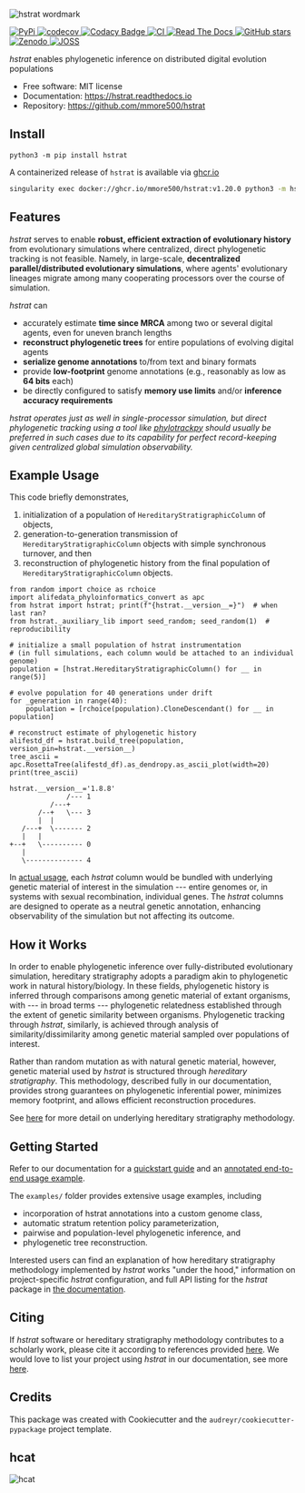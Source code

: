 ![hstrat wordmark](docs/assets/hstrat-wordmark.png)

[
![PyPi](https://img.shields.io/pypi/v/hstrat.svg)
](https://pypi.python.org/pypi/hstrat)
[
![codecov](https://codecov.io/gh/mmore500/hstrat/branch/master/graph/badge.svg?token=JwMfFOpBBD)
](https://codecov.io/gh/mmore500/hstrat)
[
![Codacy Badge](https://app.codacy.com/project/badge/Grade/9ab14d415aa9458d97b4cf760b95f874)
](https://www.codacy.com/gh/mmore500/hstrat/dashboard)
[
![CI](https://github.com/mmore500/hstrat/actions/workflows/ci.yaml/badge.svg)
](https://github.com/mmore500/hstrat/actions)
[
![Read The Docs](https://readthedocs.org/projects/hstrat/badge/?version=latest)
](https://hstrat.readthedocs.io/en/latest/?badge=latest)
[
![GitHub stars](https://img.shields.io/github/stars/mmore500/hstrat.svg?style=round-square&logo=github&label=Stars&logoColor=white)](https://github.com/mmore500/hstrat)
[
![Zenodo](https://zenodo.org/badge/464531144.svg)
](https://zenodo.org/badge/latestdoi/464531144)
[![JOSS](https://joss.theoj.org/papers/10.21105/joss.04866/status.svg)](https://doi.org/10.21105/joss.04866)

_hstrat_ enables phylogenetic inference on distributed digital evolution populations

- Free software: MIT license
- Documentation: <https://hstrat.readthedocs.io>
- Repository: <https://github.com/mmore500/hstrat>

## Install

`python3 -m pip install hstrat`

A containerized release of `hstrat` is available via [ghcr.io](https://ghcr.io/mmore500/hstrat)

```bash
singularity exec docker://ghcr.io/mmore500/hstrat:v1.20.0 python3 -m hstrat --help
```

## Features

_hstrat_ serves to enable **robust, efficient extraction of evolutionary history** from evolutionary simulations where centralized, direct phylogenetic tracking is not feasible.
Namely, in large-scale, **decentralized parallel/distributed evolutionary simulations**, where agents' evolutionary lineages migrate among many cooperating processors over the course of simulation.

_hstrat_ can

- accurately estimate **time since MRCA** among two or several digital agents, even for uneven branch lengths
- **reconstruct phylogenetic trees** for entire populations of evolving digital agents
- **serialize genome annotations** to/from text and binary formats
- provide **low-footprint** genome annotations (e.g., reasonably as low as **64 bits** each)
- be directly configured to satisfy **memory use limits** and/or **inference accuracy requirements**

_hstrat operates just as well in single-processor simulation, but direct phylogenetic tracking using a tool like [phylotrackpy](https://github.com/emilydolson/phylotrackpy/) should usually be preferred in such cases due to its capability for perfect record-keeping given centralized global simulation observability._

## Example Usage

This code briefly demonstrates,

1.  initialization of a population of `HereditaryStratigraphicColumn` of objects,
2.  generation-to-generation transmission of `HereditaryStratigraphicColumn` objects with simple synchronous turnover, and then
3.  reconstruction of phylogenetic history from the final population of `HereditaryStratigraphicColumn` objects.

```python3
from random import choice as rchoice
import alifedata_phyloinformatics_convert as apc
from hstrat import hstrat; print(f"{hstrat.__version__=}")  # when last ran?
from hstrat._auxiliary_lib import seed_random; seed_random(1)  # reproducibility

# initialize a small population of hstrat instrumentation
# (in full simulations, each column would be attached to an individual genome)
population = [hstrat.HereditaryStratigraphicColumn() for __ in range(5)]

# evolve population for 40 generations under drift
for _generation in range(40):
    population = [rchoice(population).CloneDescendant() for __ in population]

# reconstruct estimate of phylogenetic history
alifestd_df = hstrat.build_tree(population, version_pin=hstrat.__version__)
tree_ascii = apc.RosettaTree(alifestd_df).as_dendropy.as_ascii_plot(width=20)
print(tree_ascii)
```

```
hstrat.__version__='1.8.8'
              /--- 1
          /---+
       /--+   \--- 3
       |  |
   /---+  \------- 2
   |   |
+--+   \---------- 0
   |
   \-------------- 4
```

In [actual usage](https://hstrat.readthedocs.io/en/latest/demo-ping.html), each _hstrat_ column would be bundled with underlying genetic material of interest in the simulation --- entire genomes or, in systems with sexual recombination, individual genes.
The _hstrat_ columns are designed to operate as a neutral genetic annotation, enhancing observability of the simulation but not affecting its outcome.

## How it Works

In order to enable phylogenetic inference over fully-distributed evolutionary simulation, hereditary stratigraphy adopts a paradigm akin to phylogenetic work in natural history/biology.
In these fields, phylogenetic history is inferred through comparisons among genetic material of extant organisms, with --- in broad terms --- phylogenetic relatedness established through the extent of genetic similarity between organisms.
Phylogenetic tracking through _hstrat_, similarly, is achieved through analysis of similarity/dissimilarity among genetic material sampled over populations of interest.

Rather than random mutation as with natural genetic material, however, genetic material used by _hstrat_ is structured through _hereditary stratigraphy_.
This methodology, described fully in our documentation, provides strong guarantees on phylogenetic inferential power, minimizes memory footprint, and allows efficient reconstruction procedures.

See [here](https://hstrat.readthedocs.io/en/latest/mechanism.html) for more detail on underlying hereditary stratigraphy methodology.

## Getting Started

Refer to our documentation for a [quickstart guide](https://hstrat.readthedocs.io/en/latest/quickstart.html) and an [annotated end-to-end usage example](https://hstrat.readthedocs.io/en/latest/demo-ping.html).

The `examples/` folder provides extensive usage examples, including

- incorporation of hstrat annotations into a custom genome class,
- automatic stratum retention policy parameterization,
- pairwise and population-level phylogenetic inference, and
- phylogenetic tree reconstruction.

Interested users can find an explanation of how hereditary stratigraphy methodology implemented by _hstrat_ works "under the hood," information on project-specific _hstrat_ configuration, and full API listing for the _hstrat_ package in [the documentation](https://hstrat.readthedocs.io/).

## Citing

If _hstrat_ software or hereditary stratigraphy methodology contributes to a scholarly work, please cite it according to references provided [here](https://hstrat.readthedocs.io/en/latest/citing.html).
We would love to list your project using _hstrat_ in our documentation, see more [here](https://hstrat.readthedocs.io/en/latest/projects.html).

## Credits

This package was created with Cookiecutter and the `audreyr/cookiecutter-pypackage` project template.

## hcat

![hcat](docs/assets/hcat-banner.png)
